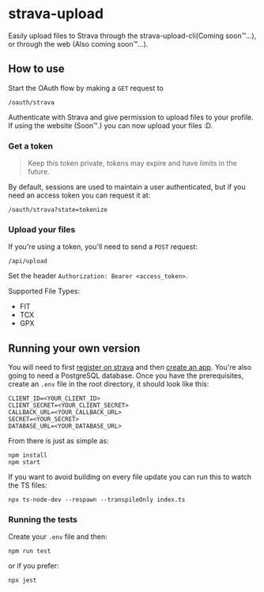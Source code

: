 # strava-upload

Easily upload files to Strava through the strava-upload-cli(Coming soon&trade;...), or through the web (Also coming soon&trade;...).

## How to use
Start the OAuth flow by making a `GET` request to 

`/oauth/strava`

Authenticate with Strava and give permission to upload files to your profile. If using the website (Soon&trade;.️) you can now upload your files :D. 

### Get a token
> Keep this token private, tokens may expire and have limits in the future.

By default, sessions are used to maintain a user authenticated, but if you need an access token you can request it at:

`/oauth/strava?state=tokenize`

### Upload your files

If you're using a token, you'll need to send a `POST` request:

`/api/upload`

Set the header `Authorization: Bearer <access_token>`.

Supported File Types:
- FIT
- TCX
- GPX

## Running your own version

You will need to first [register on strava](https://www.strava.com/register) and then [create an app](https://www.strava.com/settings/api). You're also going to need a PostgreSQL database. Once you have the prerequisites, create an `.env` file in the root directory, it should look like this:

```
CLIENT_ID=<YOUR_CLIENT_ID>
CLIENT_SECRET=<YOUR_CLIENT_SECRET>
CALLBACK_URL=<YOUR_CALLBACK_URL>
SECRET=<YOUR_SECRET>
DATABASE_URL=<YOUR_DATABASE_URL>
```

From there is just as simple as:

```
npm install
npm start
```

If you want to avoid building on every file update you can run this to watch the TS files:

```
npx ts-node-dev --respawn --transpileOnly index.ts 
```

### Running the tests

Create your `.env`  file and then:

```
npm run test
```
or if you prefer:
```
npx jest
```